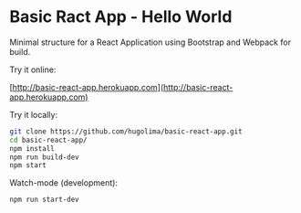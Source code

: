 # Basic Ract App - Hello World

Minimal structure for a React Application using Bootstrap and Webpack for build.

Try it online:

[http://basic-react-app.herokuapp.com](http://basic-react-app.herokuapp.com)

Try it locally:

```sh
git clone https://github.com/hugolima/basic-react-app.git
cd basic-react-app/
npm install
npm run build-dev
npm start
```

Watch-mode (development):

```sh
npm run start-dev
```
